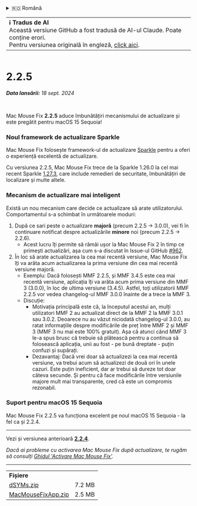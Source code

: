 <details>
<summary>🇷🇴 Română</summary>

[🇬🇧 English (GitHub)](https://github.com/noah-nuebling/mac-mouse-fix/releases/tag/2.2.5)\
[🇦🇩 Català](https://redirect.macmousefix.com/?target=mmf-release&tag=2.2.5&locale=ca)\
[🇩🇪 Deutsch](https://redirect.macmousefix.com/?target=mmf-release&tag=2.2.5&locale=de)\
[🇪🇸 Español](https://redirect.macmousefix.com/?target=mmf-release&tag=2.2.5&locale=es)\
[🇫🇷 Français](https://redirect.macmousefix.com/?target=mmf-release&tag=2.2.5&locale=fr)\
[🇮🇩 Indonesia](https://redirect.macmousefix.com/?target=mmf-release&tag=2.2.5&locale=id)\
[🇮🇹 Italiano](https://redirect.macmousefix.com/?target=mmf-release&tag=2.2.5&locale=it)\
[🇭🇺 Magyar](https://redirect.macmousefix.com/?target=mmf-release&tag=2.2.5&locale=hu)\
[🇳🇱 Nederlands](https://redirect.macmousefix.com/?target=mmf-release&tag=2.2.5&locale=nl)\
[🇵🇱 Polski](https://redirect.macmousefix.com/?target=mmf-release&tag=2.2.5&locale=pl)\
[🇧🇷 Português (Brasil)](https://redirect.macmousefix.com/?target=mmf-release&tag=2.2.5&locale=pt-BR)\
[🇵🇹 Português (Portugal)](https://redirect.macmousefix.com/?target=mmf-release&tag=2.2.5&locale=pt-PT)\
**🇷🇴 Română**\
[🇸🇪 Svenska](https://redirect.macmousefix.com/?target=mmf-release&tag=2.2.5&locale=sv)\
[🇻🇳 Tiếng Việt](https://redirect.macmousefix.com/?target=mmf-release&tag=2.2.5&locale=vi)\
[🇹🇷 Türkçe](https://redirect.macmousefix.com/?target=mmf-release&tag=2.2.5&locale=tr)\
[🇨🇿 Čeština](https://redirect.macmousefix.com/?target=mmf-release&tag=2.2.5&locale=cs)\
[🇬🇷 Ελληνικά](https://redirect.macmousefix.com/?target=mmf-release&tag=2.2.5&locale=el)\
[🇷🇺 Русский](https://redirect.macmousefix.com/?target=mmf-release&tag=2.2.5&locale=ru)\
[🇺🇦 Українська](https://redirect.macmousefix.com/?target=mmf-release&tag=2.2.5&locale=uk)\
[🇮🇱 עברית](https://redirect.macmousefix.com/?target=mmf-release&tag=2.2.5&locale=he)\
[🇸🇦 العربية](https://redirect.macmousefix.com/?target=mmf-release&tag=2.2.5&locale=ar)\
[🇮🇳 हिन्दी](https://redirect.macmousefix.com/?target=mmf-release&tag=2.2.5&locale=hi)\
[🇹🇭 ไทย](https://redirect.macmousefix.com/?target=mmf-release&tag=2.2.5&locale=th)\
[🇨🇳 中文 (简体)](https://redirect.macmousefix.com/?target=mmf-release&tag=2.2.5&locale=zh-Hans)\
[🇨🇳 中文 (繁體)](https://redirect.macmousefix.com/?target=mmf-release&tag=2.2.5&locale=zh-Hant)\
[🇭🇰 中文（香港)](https://redirect.macmousefix.com/?target=mmf-release&tag=2.2.5&locale=zh-HK)\
[🇯🇵 日本語](https://redirect.macmousefix.com/?target=mmf-release&tag=2.2.5&locale=ja)\
[🇰🇷 한국어](https://redirect.macmousefix.com/?target=mmf-release&tag=2.2.5&locale=ko)\
[Help translate Mac Mouse Fix to different languages!](https://github.com/noah-nuebling/mac-mouse-fix/discussions/731)
</details>
<table align=><td>
<b>ℹ️ Tradus de AI</b><br>
Această versiune GitHub a fost tradusă de AI-ul Claude. Poate conține erori.<br>
Pentru versiunea originală în engleză, <a href="https://github.com/noah-nuebling/mac-mouse-fix/releases/tag/2.2.5">click aici</a>.
</td></table>

<table></table>

# 2.2.5
***Data lansării:** 18 sept. 2024*

<br>

Mac Mouse Fix **2.2.5** aduce îmbunătățiri mecanismului de actualizare și este pregătit pentru macOS 15 Sequoia!

### Noul framework de actualizare Sparkle

Mac Mouse Fix folosește framework-ul de actualizare [Sparkle](https://sparkle-project.org/) pentru a oferi o experiență excelentă de actualizare.

Cu versiunea 2.2.5, Mac Mouse Fix trece de la Sparkle 1.26.0 la cel mai recent Sparkle [1.27.3](https://github.com/sparkle-project/Sparkle/releases/tag/1.27.3), care include remedieri de securitate, îmbunătățiri de localizare și multe altele.

### Mecanism de actualizare mai inteligent

Există un nou mecanism care decide ce actualizare să arate utilizatorului. Comportamentul s-a schimbat în următoarele moduri:

1. După ce sari peste o actualizare **majoră** (precum 2.2.5 -> 3.0.0), vei fi în continuare notificat despre actualizările **minore** noi (precum 2.2.5 -> 2.2.6).
    - Acest lucru îți permite să rămâi ușor la Mac Mouse Fix 2 în timp ce primești actualizări, așa cum s-a discutat în Issue-ul GitHub [#962](https://github.com/noah-nuebling/mac-mouse-fix/issues/962).
2. În loc să arate actualizarea la cea mai recentă versiune, Mac Mouse Fix îți va arăta acum actualizarea la prima versiune din cea mai recentă versiune majoră.
    - Exemplu: Dacă folosești MMF 2.2.5, și MMF 3.4.5 este cea mai recentă versiune, aplicația îți va arăta acum prima versiune din MMF 3 (3.0.0), în loc de ultima versiune (3.4.5). Astfel, toți utilizatorii MMF 2.2.5 vor vedea changelog-ul MMF 3.0.0 înainte de a trece la MMF 3.
    - Discuție:
        - Motivația principală este că, la începutul acestui an, mulți utilizatori MMF 2 au actualizat direct de la MMF 2 la MMF 3.0.1 sau 3.0.2. Deoarece nu au văzut niciodată changelog-ul 3.0.0, au ratat informațiile despre modificările de preț între MMF 2 și MMF 3 (MMF 3 nu mai este 100% gratuit). Așa că atunci când MMF 3 le-a spus brusc că trebuie să plătească pentru a continua să folosească aplicația, unii au fost - pe bună dreptate - puțin confuzi și supărați.
        - Dezavantaj: Dacă vrei doar să actualizezi la cea mai recentă versiune, va trebui acum să actualizezi de două ori în unele cazuri. Este puțin ineficient, dar ar trebui să dureze tot doar câteva secunde. Și pentru că face modificările între versiunile majore mult mai transparente, cred că este un compromis rezonabil.

### Suport pentru macOS 15 Sequoia

Mac Mouse Fix 2.2.5 va funcționa excelent pe noul macOS 15 Sequoia - la fel ca și 2.2.4.

---

Vezi și versiunea anterioară [**2.2.4**](https://redirect.macmousefix.com/?target=mmf-release&tag=2.2.4&locale=ro).

*Dacă ai probleme cu activarea Mac Mouse Fix după actualizare, te rugăm să consulți [Ghidul 'Activare Mac Mouse Fix'](https://github.com/noah-nuebling/mac-mouse-fix/discussions/861).*

---

<table align="start">
<tr>
    <td colspan=2>
        <b>Fișiere</b>
    </td>
</tr>
<tr>
    <td><a href="https://github.com/noah-nuebling/mac-mouse-fix/releases/download/2.2.5/dSYMs.zip">dSYMs.zip</a></td>
    <td>7.2 MB</td>
</tr>
<tr>
    <td><a href="https://github.com/noah-nuebling/mac-mouse-fix/releases/download/2.2.5/MacMouseFixApp.zip">MacMouseFixApp.zip</a></td>
    <td>2.5 MB</td>
</tr>
</table>